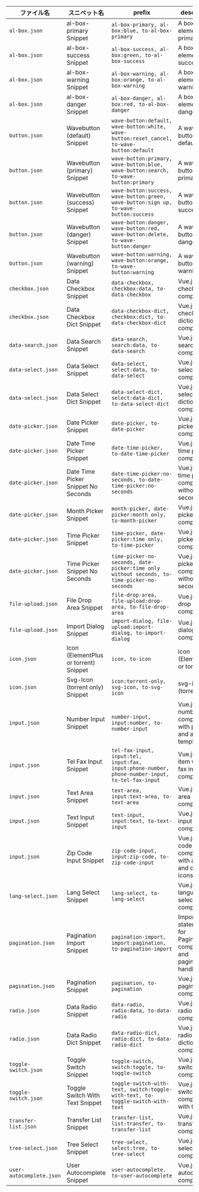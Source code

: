 | ファイル名 | スニペット名 | prefix | description |
|------------|---------------|--------|-------------|
| `al-box.json` | al-box-primary Snippet | `al-box-primary, al-box:blue, to-al-box-primary` | A box element with primary style |
| `al-box.json` | al-box-success Snippet | `al-box-success, al-box:green, to-al-box-success` | A box element with success style |
| `al-box.json` | al-box-warning Snippet | `al-box-warning, al-box:orange, to-al-box-warning` | A box element with warning style |
| `al-box.json` | al-box-danger Snippet | `al-box-danger, al-box:red, to-al-box-danger` | A box element with danger style |
| `button.json` | Wavebutton (default) Snippet | `wave-button:default, wave-button:white, wave-button:reset_cancel, to-wave-button:default` | A wave-button with default style |
| `button.json` | Wavebutton (primary) Snippet | `wave-button:primary, wave-button:blue, wave-button:search, to-wave-button:primary` | A wave-button with primary style |
| `button.json` | Wavebutton (success) Snippet | `wave-button:success, wave-button:green, wave-button:sign up, to-wave-button:success` | A wave-button with success style |
| `button.json` | Wavebutton (danger) Snippet | `wave-button:danger, wave-button:red, wave-button:delete, to-wave-button:danger` | A wave-button with danger style |
| `button.json` | Wavebutton (warning) Snippet | `wave-button:warning, wave-button:orange, to-wave-button:warning` | A wave-button with warning style |
| `checkbox.json` | Data Checkbox Snippet | `data-checkbox, checkbox:data, to-data-checkbox` | Vue.js data checkbox component |
| `checkbox.json` | Data Checkbox Dict Snippet | `data-checkbox-dict, checkbox:dict, to-data-checkbox-dict` | Vue.js data checkbox dictionary component |
| `data-search.json` | Data Search Snippet | `data-search, search:data, to-data-search` | Vue.js data search component |
| `data-select.json` | Data Select Snippet | `data-select, select:data, to-data-select` | Vue.js data select component |
| `data-select.json` | Data Select Dict Snippet | `data-select-dict, select:data-dict, to-data-select-dict` | Vue.js data select dictionary component |
| `date-picker.json` | Date Picker Snippet | `date-picker, to-date-picker` | Vue.js date picker component |
| `date-picker.json` | Date Time Picker Snippet | `date-time-picker, to-date-time-picker` | Vue.js date time picker component |
| `date-picker.json` | Date Time Picker Snippet No Seconds | `date-time-picker:no-seconds, to-date-time-picker:no-seconds` | Vue.js date time picker component without seconds |
| `date-picker.json` | Month Picker Snippet | `month-picker, date-picker:month only, to-month-picker` | Vue.js month picker component |
| `date-picker.json` | Time Picker Snippet | `time-picker, date-picker:time only, to-time-picker` | Vue.js time picker component |
| `date-picker.json` | Time Picker Snippet No Seconds | `time-picker-no-seconds, date-picker:time only without seconds, to-time-picker-no-seconds` | Vue.js time picker component without seconds |
| `file-upload.json` | File Drop Area Snippet | `file-drop-area, file-upload:drop-area, to-file-drop-area` | Vue.js file drop area component |
| `file-upload.json` | Import Dialog Snippet | `import-dialog, file-upload:import-dialog, to-import-dialog` | Vue.js import dialog component |
| `icon.json` | Icon (ElementPlus or torrent) Snippet | `icon, to-icon` | icon (ElementPlus or torrent) |
| `icon.json` | Svg-Icon (torrent only) Snippet | `icon:torrent-only, svg-icon, to-svg-icon` | svg-icon (torrent only) |
| `input.json` | Number Input Snippet | `number-input, input:number, to-number-input` | Vue.js number input component with prepend and append templates |
| `input.json` | Tel Fax Input Snippet | `tel-fax-input, input:tel, input:fax, input:phone-number, phone-number-input, to-tel-fax-input` | Vue.js form item with tel-fax input component |
| `input.json` | Text Area Snippet | `text-area, input:text-area, to-text-area` | Vue.js text area component |
| `input.json` | Text Input Snippet | `text-input, input:text, to-text-input` | Vue.js text input component |
| `input.json` | Zip Code Input Snippet | `zip-code-input, input:zip-code, to-zip-code-input` | Vue.js zip code input component with address and custom icons |
| `lang-select.json` | Lang Select Snippet | `lang-select, to-lang-select` | Vue.js language select component |
| `pagination.json` | Pagination Import Snippet | `pagination-import, import:pagination, to-pagination-import` | Import statements for Pagination component and pagination handler mixin |
| `pagination.json` | Pagination Snippet | `pagination, to-pagination` | Vue.js pagination component |
| `radio.json` | Data Radio Snippet | `data-radio, radio:data, to-data-radio` | Vue.js data radio component |
| `radio.json` | Data Radio Dict Snippet | `data-radio-dict, radio:dict, to-data-radio-dict` | Vue.js data radio dictionary component |
| `toggle-switch.json` | Toggle Switch Snippet | `toggle-switch, switch:toggle, to-toggle-switch` | Vue.js toggle switch component |
| `toggle-switch.json` | Toggle Switch With Text Snippet | `toggle-switch-with-text, switch:toggle-with-text, to-toggle-switch-with-text` | Vue.js toggle switch component with text |
| `transfer-list.json` | Transfer List Snippet | `transfer-list, list:transfer, to-transfer-list` | Vue.js transfer list component |
| `tree-select.json` | Tree Select Snippet | `tree-select, select:tree, to-tree-select` | Vue.js tree select component |
| `user-autocomplete.json` | User Autocomplete Snippet | `user-autocomplete, to-user-autocomplete` | Vue.js user autocomplete component |